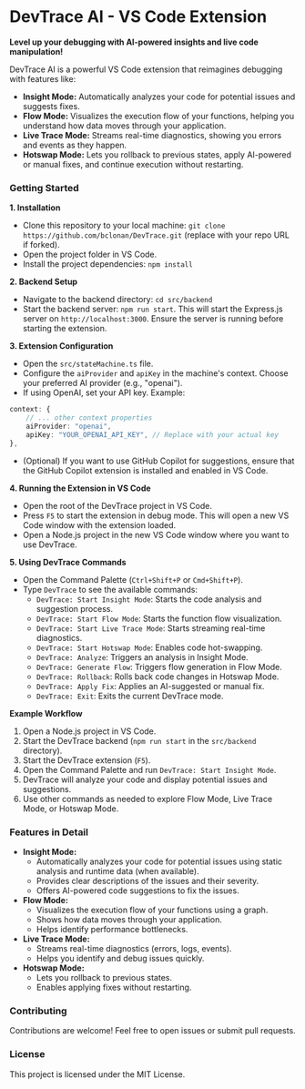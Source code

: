 # DevTrace AI - VS Code Extension

**Level up your debugging with AI-powered insights and live code manipulation!**

DevTrace AI is a powerful VS Code extension that reimagines debugging with features like:

*   **Insight Mode:** Automatically analyzes your code for potential issues and suggests fixes.
*   **Flow Mode:** Visualizes the execution flow of your functions, helping you understand how data moves through your application.
*   **Live Trace Mode:** Streams real-time diagnostics, showing you errors and events as they happen.
*   **Hotswap Mode:** Lets you rollback to previous states, apply AI-powered or manual fixes, and continue execution without restarting.

### Getting Started

**1. Installation**

*   Clone this repository to your local machine: `git clone https://github.com/bclonan/DevTrace.git` (replace with your repo URL if forked).
*   Open the project folder in VS Code.
*   Install the project dependencies: `npm install`

**2. Backend Setup**

*   Navigate to the backend directory: `cd src/backend`
*   Start the backend server: `npm run start`. This will start the Express.js server on `http://localhost:3000`. Ensure the server is running before starting the extension.

**3. Extension Configuration**

*   Open the `src/stateMachine.ts` file.
*   Configure the `aiProvider` and `apiKey` in the machine's context. Choose your preferred AI provider (e.g., "openai").
*   If using OpenAI, set your API key. Example:

```typescript
context: {
    // ... other context properties
    aiProvider: "openai",
    apiKey: "YOUR_OPENAI_API_KEY", // Replace with your actual key
},
```

*   (Optional) If you want to use GitHub Copilot for suggestions, ensure that the GitHub Copilot extension is installed and enabled in VS Code.

**4. Running the Extension in VS Code**

*   Open the root of the DevTrace project in VS Code.
*   Press `F5` to start the extension in debug mode. This will open a new VS Code window with the extension loaded.
*   Open a Node.js project in the new VS Code window where you want to use DevTrace.

**5. Using DevTrace Commands**

*   Open the Command Palette (`Ctrl+Shift+P` or `Cmd+Shift+P`).
*   Type `DevTrace` to see the available commands:
    *   `DevTrace: Start Insight Mode`: Starts the code analysis and suggestion process.
    *   `DevTrace: Start Flow Mode`: Starts the function flow visualization.
    *   `DevTrace: Start Live Trace Mode`: Starts streaming real-time diagnostics.
    *   `DevTrace: Start Hotswap Mode`: Enables code hot-swapping.
    *   `DevTrace: Analyze`: Triggers an analysis in Insight Mode.
    *   `DevTrace: Generate Flow`: Triggers flow generation in Flow Mode.
    *   `DevTrace: Rollback`: Rolls back code changes in Hotswap Mode.
    *   `DevTrace: Apply Fix`: Applies an AI-suggested or manual fix.
    *   `DevTrace: Exit`: Exits the current DevTrace mode.

**Example Workflow**

1.  Open a Node.js project in VS Code.
2.  Start the DevTrace backend (`npm run start` in the `src/backend` directory).
3.  Start the DevTrace extension (`F5`).
4.  Open the Command Palette and run `DevTrace: Start Insight Mode`.
5.  DevTrace will analyze your code and display potential issues and suggestions.
6.  Use other commands as needed to explore Flow Mode, Live Trace Mode, or Hotswap Mode.

### Features in Detail

*   **Insight Mode:**
    *   Automatically analyzes your code for potential issues using static analysis and runtime data (when available).
    *   Provides clear descriptions of the issues and their severity.
    *   Offers AI-powered code suggestions to fix the issues.
*   **Flow Mode:**
    *   Visualizes the execution flow of your functions using a graph.
    *   Shows how data moves through your application.
    *   Helps identify performance bottlenecks.
*   **Live Trace Mode:**
    *   Streams real-time diagnostics (errors, logs, events).
    *   Helps you identify and debug issues quickly.
*   **Hotswap Mode:**
    *   Lets you rollback to previous states.
    *   Enables applying fixes without restarting.

### Contributing

Contributions are welcome! Feel free to open issues or submit pull requests.

### License

This project is licensed under the MIT License.
